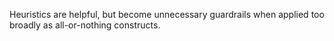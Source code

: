 Heuristics are helpful, but become unnecessary guardrails when applied too broadly as all-or-nothing constructs.
